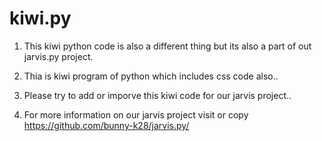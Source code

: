 # kiwi.py
1. This kiwi python code is also a different thing but its also a part of out jarvis.py project.

2. Thia is kiwi program of python which includes css code also..

3. Please try to add or imporve this kiwi code for our jarvis project..

4. For more information on our jarvis project visit or copy https://github.com/bunny-k28/jarvis.py/
